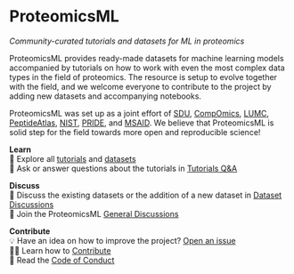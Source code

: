 # ProteomicsML

*Community-curated tutorials and datasets for ML in proteomics*

ProteomicsML provides ready-made datasets for machine learning models accompanied by
tutorials on how to work with even the most complex data types in the field of
proteomics. The resource is setup to evolve together with the field, and we welcome
everyone to contribute to the project by adding new datasets and accompanying notebooks.

ProteomicsML was set up as a joint effort of [SDU][sdu], [CompOmics][compomics],
[LUMC][lumc], [PeptideAtlas][peptideatlas], [NIST][nist], [PRIDE][pride],
and [MSAID][msaid]. We believe that ProteomicsML is solid step for the field towards
more open and reproducible science!

[sdu]: https://www.sdu.dk/
[compomics]: https://compomics.com
[lumc]: https://www.lumc.nl/?setlanguage=English&setcountry=en
[peptideatlas]:  http://www.peptideatlas.org/
[nist]: https://www.nist.gov/
[pride]: https://www.ebi.ac.uk/pride/
[msaid]: https://www.msaid.de/

**Learn**<br>
📒 Explore all [tutorials][tutorials] and [datasets][datasets]<br>
🙏 Ask or answer questions about the tutorials in [Tutorials Q&A][tutorials-qa]

**Discuss**<br>
📄 Discuss the existing datasets or the addition of a new dataset in [Dataset Discussions][dataset-discussions]<br>
💬 Join the ProteomicsML [General Discussions][general-discussions]<br>

**Contribute**<br>
💡 Have an idea on how to improve the project? [Open an issue][open-issue]<br>
🧑‍🔧 Learn how to [Contribute][contributing]<br>
🤝 Read the [Code of Conduct][code-of-conduct]<br>

[tutorials]: https://proteomicsml.org/tutorials
[datasets]: https://proteomicsml.org/datasets
[tutorials-qa]: https://github.com/ProteomicsML/ProteomicsML/discussions/categories/tutorials-q-a
[dataset-discussions]: https://github.com/ProteomicsML/ProteomicsML/discussions/categories/dataset-discussions
[general-discussions]: https://github.com/ProteomicsML/ProteomicsML/discussions/categories/general
[open-issue]: https://github.com/ProteomicsML/ProteomicsML/issues
[contributing]: https://www.proteomicsml.org/contributing.html
[code-of-conduct]: https://www.proteomicsml.org/code-of-conduct.html
